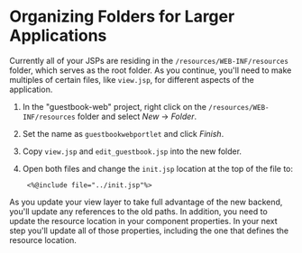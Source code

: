 # Organizing Folders for Larger Applications

Currently all of your JSPs are residing in the `/resources/WEB-INF/resources`
folder, which serves as the root folder. As you continue, you'll need to make
multiples of certain files, like `view.jsp`, for different aspects of the
application.

1. In the "guestbook-web" project, right click on the 
    `/resources/WEB-INF/resources` folder and select *New* &rarr; *Folder*.
2. Set the name as `guestbookwebportlet` and click *Finish*.
3. Copy `view.jsp` and `edit_guestbook.jsp` into the new folder.
4. Open both files and change the `init.jsp` location at the top of the file to:

        <%@include file="../init.jsp"%>

As you update your view layer to take full advantage of the new backend, you'll
update any references to the old paths. In addition, you need to update the 
resource location in your component properties. In your next step you'll update 
all of those properties, including the one that defines the resource location.


